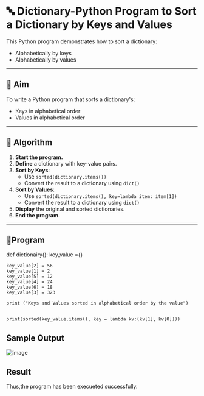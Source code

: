 # 🔤 Dictionary-Python Program to Sort a Dictionary by Keys and Values

This Python program demonstrates how to sort a dictionary:
- Alphabetically by keys
- Alphabetically by values

---

## 🎯 Aim

To write a Python program that sorts a dictionary's:
- Keys in alphabetical order
- Values in alphabetical order

---

## 🧠 Algorithm

1. **Start the program.**
2. **Define** a dictionary with key-value pairs.
3. **Sort by Keys**:
   - Use `sorted(dictionary.items())`
   - Convert the result to a dictionary using `dict()`
4. **Sort by Values**:
   - Use `sorted(dictionary.items(), key=lambda item: item[1])`
   - Convert the result to a dictionary using `dict()`
5. **Display** the original and sorted dictionaries.
6. **End the program.**

---

## 🧪Program
  def dictionairy():
          key_value ={}
    
    key_value[2] = 56
    key_value[1] = 2
    key_value[5] = 12
    key_value[4] = 24
    key_value[6] = 18
    key_value[3] = 323
    
    print ("Keys and Values sorted in alphabetical order by the value")
  
  
    print(sorted(key_value.items(), key = lambda kv:(kv[1], kv[0])))

## Sample Output

![image](https://github.com/user-attachments/assets/f2db6e2b-ecb8-48fb-8335-e245f2cc0f09)

## Result
Thus,the program has been execueted successfully.
